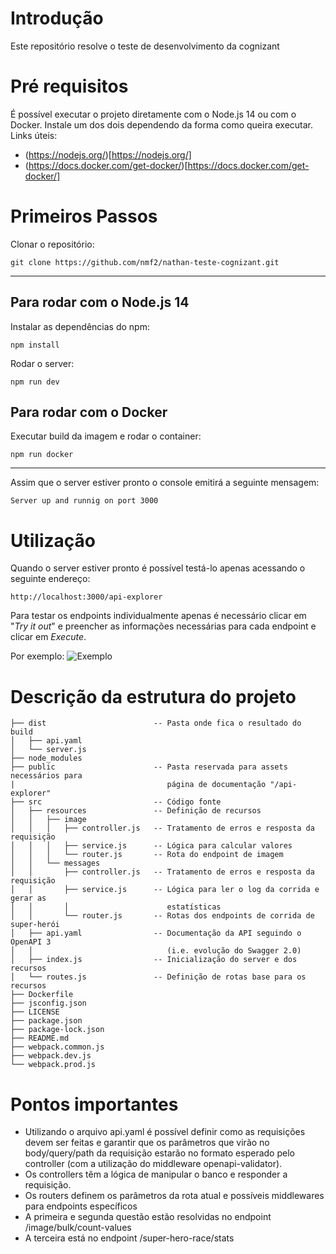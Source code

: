 # Introdução
Este repositório resolve o teste de desenvolvimento da cognizant

# Pré requisitos
 É possível executar o projeto diretamente com o Node.js 14 ou com o Docker. 
 Instale um dos dois dependendo da forma como queira executar. Links úteis:
 * (https://nodejs.org/)[https://nodejs.org/]
 * (https://docs.docker.com/get-docker/)[https://docs.docker.com/get-docker/]

# Primeiros Passos
Clonar o repositório: 
```
git clone https://github.com/nmf2/nathan-teste-cognizant.git
```
___
## Para rodar com o Node.js 14
Instalar as dependências do npm:
```
npm install
```

Rodar o server:
```
npm run dev
```

## Para rodar com o Docker
Executar build da imagem e rodar o container:
```
npm run docker
```

____
Assim que o server estiver pronto o console emitirá  a seguinte mensagem:
```
Server up and runnig on port 3000
```

# Utilização
Quando o server estiver pronto é possível testá-lo apenas acessando o seguinte 
endereço:
```
http://localhost:3000/api-explorer
```

Para testar os endpoints individualmente apenas é necessário clicar em 
"*Try it out*" e preencher as informações necessárias para cada endpoint e 
clicar em *Execute*.

Por exemplo: ![Exemplo](https://imgur.com/oY4LwnP.png)

# Descrição da estrutura do projeto

```
├── dist                        -- Pasta onde fica o resultado do build
│   ├── api.yaml
│   └── server.js
├── node_modules
├── public                      -- Pasta reservada para assets necessários para 
|                                  página de documentação "/api-explorer"
├── src                         -- Código fonte
│   ├── resources               -- Definição de recursos
│   │   ├── image
│   │   │   ├── controller.js   -- Tratamento de erros e resposta da requisição
│   │   │   ├── service.js      -- Lógica para calcular valores
│   │   │   └── router.js       -- Rota do endpoint de imagem
│   │   └── messages
│   │       ├── controller.js   -- Tratamento de erros e resposta da requisição
│   │       ├── service.js      -- Lógica para ler o log da corrida e gerar as 
│   │       │                      estatísticas
│   │       └── router.js       -- Rotas dos endpoints de corrida de super-herói
│   ├── api.yaml                -- Documentação da API seguindo o OpenAPI 3 
│   │                              (i.e. evolução do Swagger 2.0)
│   ├── index.js                -- Inicialização do server e dos recursos
│   └── routes.js               -- Definição de rotas base para os recursos
├── Dockerfile
├── jsconfig.json
├── LICENSE
├── package.json
├── package-lock.json
├── README.md
├── webpack.common.js
├── webpack.dev.js
└── webpack.prod.js
```

# Pontos importantes
 * Utilizando o arquivo api.yaml é possível definir como as requisições devem ser
feitas e garantir que os parâmetros que virão no body/query/path da requisição 
estarão no formato esperado pelo controller (com a utilização do middleware openapi-validator).
 * Os controllers têm a lógica de manipular o banco e responder a requisição.
 * Os routers definem os parâmetros da rota atual e possíveis middlewares para endpoints específicos
 * A primeira e segunda questão estão resolvidas no endpoint /image/bulk/count-values
 * A terceira está no endpoint /super-hero-race/stats
